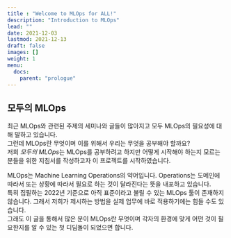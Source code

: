 ```yaml
---
title : "Welcome to MLOps for ALL!"
description: "Introduction to MLOps"
lead: ""
date: 2021-12-03
lastmod: 2021-12-13
draft: false
images: []
weight: 1
menu:
  docs:
    parent: "prologue"
---
```


## 모두의 MLOps

최근 MLOps와 관련된 주제의 세미나와 글들이 많아지고 모두 MLOps의 필요성에 대해 말하고 있습니다.  
그런데 MLOps란 무엇이며 이를 위해서 우리는 무엇을 공부해야 할까요?  
저희 *모두의 MLOps*는 MLOps를 공부하려고 하지만 어떻게 시작해야 하는지 모르는 분들을 위한 지침서를 작성하고자 이 프로젝트를 시작하였습니다.

MLOps는 Machine Learning Operations의 약어입니다. Operations는 도메인에 따라서 또는 상황에 따라서 필요로 하는 것이 달라진다는 뜻을 내포하고 있습니다.  
특히 집필하는 2022년 기준으로 아직 표준이라고 불릴 수 있는 MLOps 툴이 존재하지 않습니다. 그래서 저희가 제시하는 방법을 실제 업무에 바로 적용하기에는 힘들 수도 있습니다.  
그래도 이 글을 통해서 많은 분이 MLOps란 무엇이며 각자의 환경에 맞게 어떤 것이 필요한지를 알 수 있는 첫 디딤돌이 되었으면 합니다.
